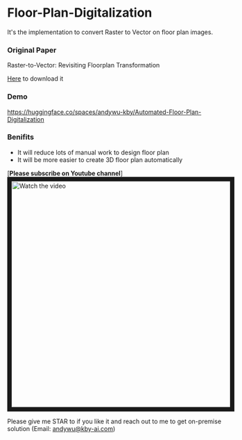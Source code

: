 # Floor-Plan-Digitalization

It's the implementation to convert Raster to Vector on floor plan images.

### Original Paper
Raster-to-Vector: Revisiting Floorplan Transformation

[Here](https://jiajunwu.com/papers/im2cad_iccv.pdf) to download it

### Demo
https://huggingface.co/spaces/andywu-kby/Automated-Floor-Plan-Digitalization

### Benifits
- It will reduce lots of manual work to design floor plan
- It will be more easier to create 3D floor plan automatically

[**Please subscribe on Youtube channel**]
<a href="http://www.youtube.com/watch?feature=player_embedded&v=UF0xeKG23W4" target="_blank">
 <img src="http://img.youtube.com/vi/UF0xeKG23W4/maxresdefault.jpg" alt="Watch the video" width="960" height="520" border="10" />
</a>

Please give me STAR to if you like it and reach out to me to get on-premise solution (Email: andywu@kby-ai.com)


